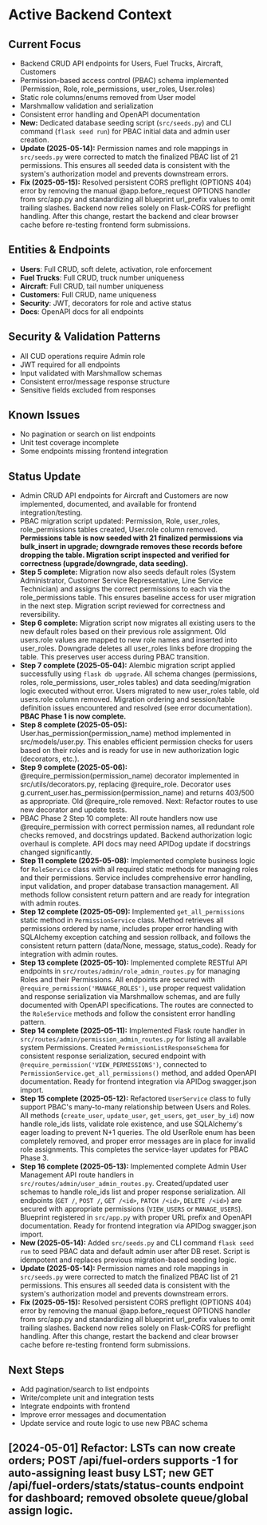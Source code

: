 # Active Backend Context

## Current Focus
- Backend CRUD API endpoints for Users, Fuel Trucks, Aircraft, Customers
- Permission-based access control (PBAC) schema implemented (Permission, Role, role_permissions, user_roles, User.roles)
- Static role columns/enums removed from User model
- Marshmallow validation and serialization
- Consistent error handling and OpenAPI documentation
- **New:** Dedicated database seeding script (`src/seeds.py`) and CLI command (`flask seed run`) for PBAC initial data and admin user creation.
- **Update (2025-05-14):** Permission names and role mappings in `src/seeds.py` were corrected to match the finalized PBAC list of 21 permissions. This ensures all seeded data is consistent with the system's authorization model and prevents downstream errors.
- **Fix (2025-05-15):** Resolved persistent CORS preflight (OPTIONS 404) error by removing the manual @app.before_request OPTIONS handler from src/app.py and standardizing all blueprint url_prefix values to omit trailing slashes. Backend now relies solely on Flask-CORS for preflight handling. After this change, restart the backend and clear browser cache before re-testing frontend form submissions.

## Entities & Endpoints
- **Users**: Full CRUD, soft delete, activation, role enforcement
- **Fuel Trucks**: Full CRUD, truck number uniqueness
- **Aircraft**: Full CRUD, tail number uniqueness
- **Customers**: Full CRUD, name uniqueness
- **Security**: JWT, decorators for role and active status
- **Docs**: OpenAPI docs for all endpoints

## Security & Validation Patterns
- All CUD operations require Admin role
- JWT required for all endpoints
- Input validated with Marshmallow schemas
- Consistent error/message response structure
- Sensitive fields excluded from responses

## Known Issues
- No pagination or search on list endpoints
- Unit test coverage incomplete
- Some endpoints missing frontend integration

## Status Update
- Admin CRUD API endpoints for Aircraft and Customers are now implemented, documented, and available for frontend integration/testing.
- PBAC migration script updated: Permission, Role, user_roles, role_permissions tables created, User.role column removed. **Permissions table is now seeded with 21 finalized permissions via bulk_insert in upgrade; downgrade removes these records before dropping the table. Migration script inspected and verified for correctness (upgrade/downgrade, data seeding).**
- **Step 5 complete:** Migration now also seeds default roles (System Administrator, Customer Service Representative, Line Service Technician) and assigns the correct permissions to each via the role_permissions table. This ensures baseline access for user migration in the next step. Migration script reviewed for correctness and reversibility.
- **Step 6 complete:** Migration script now migrates all existing users to the new default roles based on their previous role assignment. Old users.role values are mapped to new role names and inserted into user_roles. Downgrade deletes all user_roles links before dropping the table. This preserves user access during PBAC transition.
- **Step 7 complete (2025-05-04):** Alembic migration script applied successfully using `flask db upgrade`. All schema changes (permissions, roles, role_permissions, user_roles tables) and data seeding/migration logic executed without error. Users migrated to new user_roles table, old users.role column removed. Migration ordering and session/table definition issues encountered and resolved (see error documentation). **PBAC Phase 1 is now complete.**
- **Step 8 complete (2025-05-05):** User.has_permission(permission_name) method implemented in src/models/user.py. This enables efficient permission checks for users based on their roles and is ready for use in new authorization logic (decorators, etc.).
- **Step 9 complete (2025-05-06):** @require_permission(permission_name) decorator implemented in src/utils/decorators.py, replacing @require_role. Decorator uses g.current_user.has_permission(permission_name) and returns 403/500 as appropriate. Old @require_role removed. Next: Refactor routes to use new decorator and update tests.
- PBAC Phase 2 Step 10 complete: All route handlers now use @require_permission with correct permission names, all redundant role checks removed, and docstrings updated. Backend authorization logic overhaul is complete. API docs may need APIDog update if docstrings changed significantly.
- **Step 11 complete (2025-05-08):** Implemented complete business logic for `RoleService` class with all required static methods for managing roles and their permissions. Service includes comprehensive error handling, input validation, and proper database transaction management. All methods follow consistent return pattern and are ready for integration with admin routes.
- **Step 12 complete (2025-05-09):** Implemented `get_all_permissions` static method in `PermissionService` class. Method retrieves all permissions ordered by name, includes proper error handling with SQLAlchemy exception catching and session rollback, and follows the consistent return pattern (data/None, message, status_code). Ready for integration with admin routes.
- **Step 13 complete (2025-05-10):** Implemented complete RESTful API endpoints in `src/routes/admin/role_admin_routes.py` for managing Roles and their Permissions. All endpoints are secured with `@require_permission('MANAGE_ROLES')`, use proper request validation and response serialization via Marshmallow schemas, and are fully documented with OpenAPI specifications. The routes are connected to the `RoleService` methods and follow the consistent error handling pattern.
- **Step 14 complete (2025-05-11):** Implemented Flask route handler in `src/routes/admin/permission_admin_routes.py` for listing all available system Permissions. Created `PermissionListResponseSchema` for consistent response serialization, secured endpoint with `@require_permission('VIEW_PERMISSIONS')`, connected to `PermissionService.get_all_permissions()` method, and added OpenAPI documentation. Ready for frontend integration via APIDog swagger.json import.
- **Step 15 complete (2025-05-12):** Refactored `UserService` class to fully support PBAC's many-to-many relationship between Users and Roles. All methods (`create_user`, `update_user`, `get_users`, `get_user_by_id`) now handle role_ids lists, validate role existence, and use SQLAlchemy's eager loading to prevent N+1 queries. The old UserRole enum has been completely removed, and proper error messages are in place for invalid role assignments. This completes the service-layer updates for PBAC Phase 3.
- **Step 16 complete (2025-05-13):** Implemented complete Admin User Management API route handlers in `src/routes/admin/user_admin_routes.py`. Created/updated user schemas to handle role_ids list and proper response serialization. All endpoints (`GET /`, `POST /`, `GET /<id>`, `PATCH /<id>`, `DELETE /<id>`) are secured with appropriate permissions (`VIEW_USERS` or `MANAGE_USERS`). Blueprint registered in `src/app.py` with proper URL prefix and OpenAPI documentation. Ready for frontend integration via APIDog swagger.json import.
- **New (2025-05-14):** Added `src/seeds.py` and CLI command `flask seed run` to seed PBAC data and default admin user after DB reset. Script is idempotent and replaces previous migration-based seeding logic.
- **Update (2025-05-14):** Permission names and role mappings in `src/seeds.py` were corrected to match the finalized PBAC list of 21 permissions. This ensures all seeded data is consistent with the system's authorization model and prevents downstream errors.
- **Fix (2025-05-15):** Resolved persistent CORS preflight (OPTIONS 404) error by removing the manual @app.before_request OPTIONS handler from src/app.py and standardizing all blueprint url_prefix values to omit trailing slashes. Backend now relies solely on Flask-CORS for preflight handling. After this change, restart the backend and clear browser cache before re-testing frontend form submissions.

## Next Steps
- Add pagination/search to list endpoints
- Write/complete unit and integration tests
- Integrate endpoints with frontend
- Improve error messages and documentation
- Update service and route logic to use new PBAC schema

## [2024-05-01] Refactor: LSTs can now create orders; POST /api/fuel-orders supports -1 for auto-assigning least busy LST; new GET /api/fuel-orders/stats/status-counts endpoint for dashboard; removed obsolete queue/global assign logic.